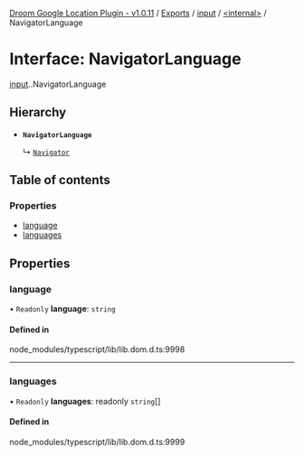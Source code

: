 [Droom Google Location Plugin - v1.0.11](../README.md) / [Exports](../modules.md) / [input](../modules/input.md) / [<internal\>](../modules/input._internal_.md) / NavigatorLanguage

# Interface: NavigatorLanguage

[input](../modules/input.md).[<internal>](../modules/input._internal_.md).NavigatorLanguage

## Hierarchy

- **`NavigatorLanguage`**

  ↳ [`Navigator`](input._internal_.Navigator.md)

## Table of contents

### Properties

- [language](input._internal_.NavigatorLanguage.md#language)
- [languages](input._internal_.NavigatorLanguage.md#languages)

## Properties

### language

• `Readonly` **language**: `string`

#### Defined in

node_modules/typescript/lib/lib.dom.d.ts:9998

___

### languages

• `Readonly` **languages**: readonly `string`[]

#### Defined in

node_modules/typescript/lib/lib.dom.d.ts:9999
